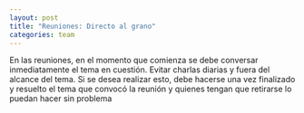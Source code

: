```yaml
---
layout: post
title: "Reuniones: Directo al grano"
categories: team
---
```


En las reuniones, en el momento que comienza se debe conversar inmediatamente el tema en cuestión.<!--more--> Evitar charlas diarias y fuera del alcance del tema. Si se desea realizar esto, debe hacerse una vez finalizado y resuelto el tema que convocó la reunión y quienes tengan que retirarse lo puedan hacer sin problema

